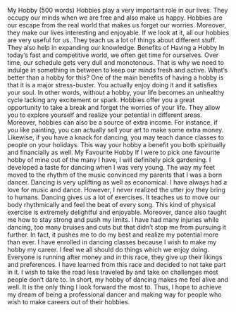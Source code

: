 My Hobby (500 words)
Hobbies play a very important role in our lives. They occupy our minds when we are free and also make us happy. Hobbies are our escape from the real world that makes us forget our worries. Moreover, they make our lives interesting and enjoyable. If we look at it, all our hobbies are very useful for us. They teach us a lot of things about different stuff. They also help in expanding our knowledge.
Benefits of Having a Hobby
In today’s fast and competitive world, we often get time for ourselves. Over time, our schedule gets very dull and monotonous. That is why we need to indulge in something in between to keep our minds fresh and active. What’s better than a hobby for this? One of the main benefits of having a hobby is that it is a major stress-buster. You actually enjoy doing it and it satisfies your soul.
In other words, without a hobby, your life becomes an unhealthy cycle lacking any excitement or spark. Hobbies offer you a great opportunity to take a break and forget the worries of your life. They allow you to explore yourself and realize your potential in different areas.
Moreover, hobbies can also be a source of extra income. For instance, if you like painting, you can actually sell your art to make some extra money. Likewise, if you have a knack for dancing, you may teach dance classes to people on your holidays. This way your hobby a benefit you both spiritually and financially as well.
My Favourite Hobby
If I were to pick one favourite hobby of mine out of the many I have, I will definitely pick gardening. I developed a taste for dancing when I was very young. The way my feet moved to the rhythm of the music convinced my parents that I was a born dancer. Dancing is very uplifting as well as economical.
I have always had a love for music and dance. However, I never realized the utter joy they bring to humans. Dancing gives us a lot of exercises. It teaches us to move our body rhythmically and feel the beat of every song. This kind of physical exercise is extremely delightful and enjoyable.
Moreover, dance also taught me how to stay strong and push my limits. I have had many injuries while dancing, too many bruises and cuts but that didn’t stop me from pursuing it further. In fact, it pushes me to do my best and realize my potential more than ever.
I have enrolled in dancing classes because I wish to make my hobby my career. I feel we all should do things which we enjoy doing. Everyone is running after money and in this race, they give up their likings and preferences. I have learned from this race and decided to not take part in it. I wish to take the road less traveled by and take on challenges most people don’t dare to.
In short, my hobby of dancing makes me feel alive and well. It is the only thing I look forward the most to. Thus, I hope to achieve my dream of being a professional dancer and making way for people who wish to make careers out of their hobbies.